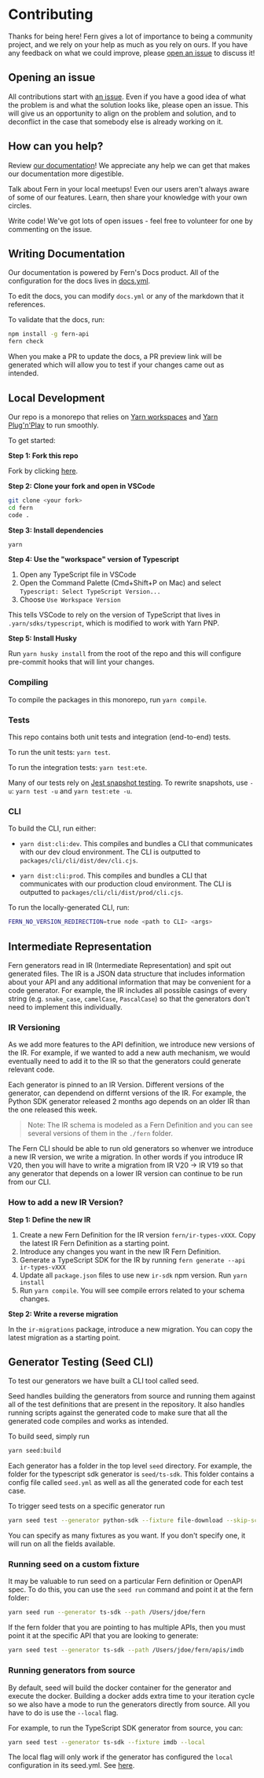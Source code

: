 # Contributing

Thanks for being here! Fern gives a lot of importance to being a community project, and we rely on your help as much as you rely on ours. If you have any feedback on what we could improve, please [open an issue](https://github.com/fern-api/fern/issues/new) to discuss it!

## Opening an issue

All contributions start with [an issue](https://github.com/fern-api/fern/issues/new). Even if you have a good idea of what the problem is and what the solution looks like, please open an issue. This will give us an opportunity to align on the problem and solution, and to deconflict in the case that somebody else is already working on it.

## How can you help?

Review [our documentation](https://buildwithfern.com/docs)! We appreciate any help we can get that makes our documentation more digestible.

Talk about Fern in your local meetups! Even our users aren't always aware of some of our features. Learn, then share your knowledge with your own circles.

Write code! We've got lots of open issues - feel free to volunteer for one by commenting on the issue.

## Writing Documentation

Our documentation is powered by Fern's Docs product. All of the configuration for the docs lives in
[docs.yml](./fern/docs.yml).

To edit the docs, you can modify `docs.yml` or any of the markdown that it references.

To validate that the docs, run:

```sh
npm install -g fern-api
fern check
```

When you make a PR to update the docs, a PR preview link will be generated which will allow you
to test if your changes came out as intended.

## Local Development

Our repo is a monorepo that relies on [Yarn workspaces](https://yarnpkg.com/features/workspaces) and [Yarn Plug'n'Play](https://yarnpkg.com/features/pnp) to run smoothly.

To get started:

**Step 1: Fork this repo**

Fork by clicking [here](https://github.com/fern-api/fern/fork).

**Step 2: Clone your fork and open in VSCode**

```sh
git clone <your fork>
cd fern
code .
```

**Step 3: Install dependencies**

```sh
yarn
```

**Step 4: Use the "workspace" version of Typescript**

1. Open any TypeScript file in VSCode
2. Open the Command Palette (Cmd+Shift+P on Mac) and select `Typescript: Select TypeScript Version...`
3. Choose `Use Workspace Version`

This tells VSCode to rely on the version of TypeScript that lives in `.yarn/sdks/typescript`, which is modified to work with Yarn PNP.

**Step 5: Install Husky**

Run `yarn husky install` from the root of the repo and this will configure pre-commit hooks that will lint your changes.

### Compiling

To compile the packages in this monorepo, run `yarn compile`.

### Tests

This repo contains both unit tests and integration (end-to-end) tests.

To run the unit tests: `yarn test`.

To run the integration tests: `yarn test:ete`.

Many of our tests rely on [Jest snapshot testing](https://jestjs.io/docs/snapshot-testing). To rewrite snapshots, use `-u`: `yarn test -u` and `yarn test:ete -u`.

### CLI

To build the CLI, run either:

- `yarn dist:cli:dev`. This compiles and bundles a CLI that communicates with our dev cloud environment. The CLI is outputted to `packages/cli/cli/dist/dev/cli.cjs`.

- `yarn dist:cli:prod`. This compiles and bundles a CLI that communicates with our production cloud environment. The CLI is outputted to `packages/cli/cli/dist/prod/cli.cjs`.

To run the locally-generated CLI, run:

```sh
FERN_NO_VERSION_REDIRECTION=true node <path to CLI> <args>
```

## Intermediate Representation

Fern generators read in IR (Intermediate Representation) and spit out
generated files. The IR is a JSON data structure that includes information
about your API and any additional information that may be convenient for a
code generator. For example, the IR includes all possible casings of every
string (e.g. `snake_case`, `camelCase`, `PascalCase`) so that the
generators don't need to implement this individually.

### IR Versioning

As we add more features to the API definition, we introduce new versions
of the IR. For example, if we wanted to add a new auth mechanism, we would
eventually need to add it to the IR so that the generators could generate
relevant code.

Each generator is pinned to an IR Version. Different versions of the generator,
can dependend on differnt versions of the IR. For example, the Python SDK generator released
2 months ago depends on an older IR than the one released this week.

> Note: The IR schema is modeled as a Fern Definition and you can see several
> versions of them in the `./fern` folder.

The Fern CLI should be able to run old generators so whenver we
introduce a new IR version, we write a migration. In other words if you introduce IR V20, then
you will have to write a migration from IR V20 -> IR V19 so that any generator
that depends on a lower IR version can continue to be run from our CLI.

### How to add a new IR Version?

**Step 1: Define the new IR**

1. Create a new Fern Definition for the IR version `fern/ir-types-vXXX`.
   Copy the latest IR Fern Definition as a starting point.
2. Introduce any changes you want in the new IR Fern Definition.
3. Generate a TypeScript SDK for the IR by running `fern generate --api ir-types-vXXX`
4. Update all `package.json` files to use new `ir-sdk` npm version.
   Run `yarn install`
5. Run `yarn compile`. You will see compile errors related to your schema changes.

**Step 2: Write a reverse migration**

In the `ir-migrations` package, introduce a new migration.
You can copy the latest migration as a starting point.

## Generator Testing (Seed CLI)

To test our generators we have built a CLI tool called seed.

Seed handles building the generators from source and running them against all of the
test definitions that are present in the repository. It also handles running scripts
against the generated code to make sure that all the generated code compiles and
works as intended.

To build seed, simply run

```sh
yarn seed:build
```

Each generator has a folder in the top level `seed` directory. For example, the folder
for the typescript sdk generator is `seed/ts-sdk`. This folder contains a config file
called `seed.yml` as well as all the generated code for each test case.

To trigger seed tests on a specific generator run

```sh
yarn seed test --generator python-sdk --fixture file-download --skip-scripts
```

You can specify as many fixtures as you want. If you don't specify one, it will
run on all the fields available.

### Running seed on a custom fixture

It may be valuable to run seed on a particular Fern definition or OpenAPI spec. To do this,
you can use the `seed run` command and point it at the fern folder:

```sh
yarn seed run --generator ts-sdk --path /Users/jdoe/fern
```

If the fern folder that you are pointing to has multiple APIs, then you must point it at the
specific API that you are looking to generate:

```sh
yarn seed test --generator ts-sdk --path /Users/jdoe/fern/apis/imdb
```

### Running generators from source

By default, seed will build the docker container for the generator and execute the docker. Building a docker
adds extra time to your iteration cycle so we also have a mode to run the generators directly from source. All you
have to do is use the `--local` flag.

For example, to run the TypeScript SDK generator from source, you can:

```sh
yarn seed test --generator ts-sdk --fixture imdb --local
```

The local flag will only work if the generator has configured the `local` configuration in its seed.yml.
See [here](https://github.com/fern-api/fern/blob/bf3c28f1c08447e37949ba938f90228c575194d2/seed/ts-sdk/seed.yml#L7-L14).
